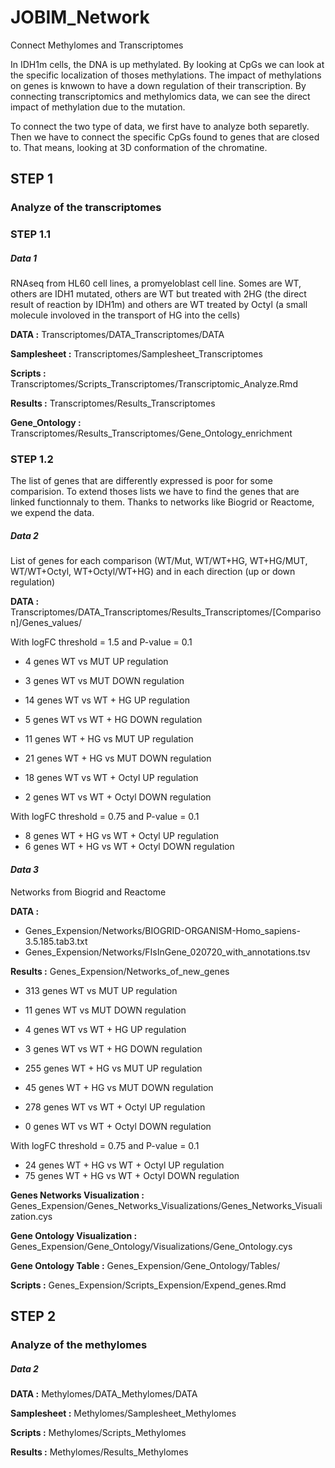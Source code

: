 # JOBIM_Network
Connect Methylomes and Transcriptomes

In IDH1m cells, the DNA is up methylated. By looking at CpGs we can look at the specific localization of thoses methylations. The impact of methylations on genes is knwown to have a down regulation of their transcription. By connecting transcriptomics and methylomics data, we can see the direct impact of methylation due to the mutation.

To connect the two type of data, we first have to analyze both separetly. Then we have to connect the specific CpGs found to genes that are closed to. That means, looking at 3D conformation of the chromatine.

## **STEP 1**

### Analyze of the transcriptomes

### **STEP 1.1**

##### *Data 1*

RNAseq from HL60 cell lines, a promyeloblast cell line. Somes are WT, others are IDH1 mutated, others are WT but treated with 2HG (the direct result of reaction by IDH1m) and others are WT treated by Octyl (a small molecule involoved in the transport of HG into the cells)

**DATA :** Transcriptomes/DATA_Transcriptomes/DATA

**Samplesheet :** Transcriptomes/Samplesheet_Transcriptomes

**Scripts :** Transcriptomes/Scripts_Transcriptomes/Transcriptomic_Analyze.Rmd

**Results :** Transcriptomes/Results_Transcriptomes

**Gene_Ontology :** Transcriptomes/Results_Transcriptomes/Gene_Ontology_enrichment

### **STEP 1.2**

The list of genes that are differently expressed is poor for some comparision. To extend thoses lists we have to find the genes that are linked functionnaly to them. Thanks to networks like Biogrid or Reactome, we expend the data.

##### *Data 2*

List of genes for each comparison (WT/Mut, WT/WT+HG, WT+HG/MUT, WT/WT+Octyl, WT+Octyl/WT+HG) and in each direction (up or down regulation)

**DATA :** Transcriptomes/DATA_Transcriptomes/Results_Transcriptomes/[Comparison]/Genes_values/

With logFC threshold = 1.5 and P-value = 0.1

- 4 genes WT vs MUT UP regulation
- 3 genes WT vs MUT DOWN regulation


- 14 genes WT vs WT + HG UP regulation
- 5 genes WT vs WT + HG DOWN regulation


- 11 genes WT + HG vs MUT UP regulation
- 21 genes WT + HG vs MUT DOWN regulation


- 18 genes WT vs WT + Octyl UP regulation
- 2 genes WT vs WT + Octyl DOWN regulation

With logFC threshold = 0.75 and P-value = 0.1

- 8 genes WT + HG vs WT + Octyl UP regulation
- 6 genes WT + HG vs WT + Octyl DOWN regulation


#### *Data 3*

Networks from Biogrid and Reactome

**DATA :**
- Genes_Expension/Networks/BIOGRID-ORGANISM-Homo_sapiens-3.5.185.tab3.txt
- Genes_Expension/Networks/FIsInGene_020720_with_annotations.tsv

**Results :** Genes_Expension/Networks_of_new_genes

- 313 genes WT vs MUT UP regulation
- 11 genes WT vs MUT DOWN regulation


- 4 genes WT vs WT + HG UP regulation
- 3 genes WT vs WT + HG DOWN regulation


- 255 genes WT + HG vs MUT UP regulation
- 45 genes WT + HG vs MUT DOWN regulation


- 278 genes WT vs WT + Octyl UP regulation
- 0 genes WT vs WT + Octyl DOWN regulation

With logFC threshold = 0.75 and P-value = 0.1

- 24 genes WT + HG vs WT + Octyl UP regulation
- 75 genes WT + HG vs WT + Octyl DOWN regulation

**Genes Networks Visualization :** Genes_Expension/Genes_Networks_Visualizations/Genes_Networks_Visualization.cys

**Gene Ontology Visualization :** Genes_Expension/Gene_Ontology/Visualizations/Gene_Ontology.cys

**Gene Ontology Table :** Genes_Expension/Gene_Ontology/Tables/

**Scripts :** Genes_Expension/Scripts_Expension/Expend_genes.Rmd

## **STEP 2**

### Analyze of the methylomes

##### *Data 2*

**DATA :** Methylomes/DATA_Methylomes/DATA

**Samplesheet :** Methylomes/Samplesheet_Methylomes

**Scripts :** Methylomes/Scripts_Methylomes

**Results :** Methylomes/Results_Methylomes
